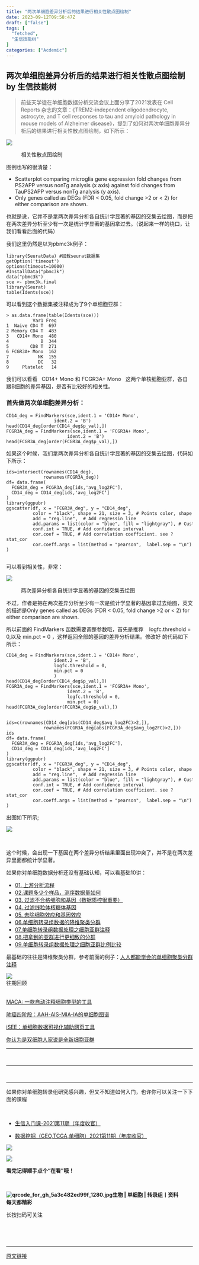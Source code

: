 ```yaml
---
title: "两次单细胞差异分析后的结果进行相关性散点图绘制"
date: 2023-09-12T09:58:47Z
draft: ["false"]
tags: [
  "fetched",
  "生信技能树"
]
categories: ["Acdemic"]
---
```

两次单细胞差异分析后的结果进行相关性散点图绘制 by 生信技能树
------
<div><section data-tool="mdnice编辑器" data-website="https://www.mdnice.com"><blockquote data-tool="mdnice编辑器"><p>前些天学徒在单细胞数据分析交流会议上面分享了2021发表在 Cell Reports 杂志的文章：《TREM2-independent oligodendrocyte, astrocyte, and T cell responses to tau and amyloid pathology in mouse models of Alzheimer disease》，提到了如何对两次单细胞差异分析后的结果进行相关性散点图绘制，如下所示：</p></blockquote><p><img data-galleryid="" data-ratio="1.0059171597633136" data-s="300,640" data-src="https://mmbiz.qpic.cn/mmbiz_png/siaia0BDGJdjTQv17VwBOeia82hy7GuXcNg3t9Ktka9fA5cERMu6pbP47pRfnHLupMaTAaj7KWIz2P4r2ohibWHiabQ/640?wx_fmt=png" data-type="png" data-w="676" src="https://mmbiz.qpic.cn/mmbiz_png/siaia0BDGJdjTQv17VwBOeia82hy7GuXcNg3t9Ktka9fA5cERMu6pbP47pRfnHLupMaTAaj7KWIz2P4r2ohibWHiabQ/640?wx_fmt=png"></p><figure data-tool="mdnice编辑器"><figcaption>相关性散点图绘制</figcaption></figure><p data-tool="mdnice编辑器">图例也写的很清楚：</p><ul data-tool="mdnice编辑器"><li><section>Scatterplot comparing microglia gene expression fold changes from PS2APP versus nonTg analysis (x axis) against fold changes from TauPS2APP versus nonTg analysis (y axis).</section></li><li><section>Only genes called as DEGs (FDR &lt; 0.05, fold change &gt;2 or &lt; 2) for either comparison are shown.</section></li></ul><p data-tool="mdnice编辑器">也就是说，它并不是拿两次差异分析各自统计学显著的基因的交集去绘图，而是把在两次差异分析至少有一次是统计学显著的基因拿过去。（说起来一样的绕口，让我们看看后面的代码）</p><p data-tool="mdnice编辑器">我们这里仍然是以为pbmc3k例子：</p><pre data-tool="mdnice编辑器"><span></span><code><span>library</span>(SeuratData) <span>#加载seurat数据集  </span><br>getOption(<span>'timeout'</span>)<br>options(timeout=<span>10000</span>)<br><span>#InstallData("pbmc3k")  </span><br>data(<span>"pbmc3k"</span>)  <br>sce &lt;- pbmc3k.final  <br><span>library</span>(Seurat)<br>table(Idents(sce))<br></code></pre><p data-tool="mdnice编辑器">可以看到这个数据集被注释成为了9个单细胞亚群：</p><pre data-tool="mdnice编辑器"><span></span><code>&gt; as.data.frame(table(Idents(sce)))<br>          Var1 Freq<br>1  Naive CD4 T  697<br>2 Memory CD4 T  483<br>3   CD14+ Mono  480<br>4            B  344<br>5        CD8 T  271<br>6 FCGR3A+ Mono  162<br>7           NK  155<br>8           DC   32<br>9     Platelet   14<br></code></pre><p data-tool="mdnice编辑器">我们可以看看   CD14+ Mono 和 FCGR3A+ Mono   这两个单核细胞亚群，各自跟B细胞的差异基因，是否有比较好的相关性。</p><h3 data-tool="mdnice编辑器"><span></span>首先做两次单细胞差异分析：<span></span></h3><pre data-tool="mdnice编辑器"><span></span><code>CD14_deg = FindMarkers(sce,ident.1 = <span>'CD14+ Mono'</span>,<br>                  ident.2 = <span>'B'</span>)<br>head(CD14_deg[order(CD14_deg$p_val),])<br>FCGR3A_deg = FindMarkers(sce,ident.1 = <span>'FCGR3A+ Mono'</span>,<br>                       ident.2 = <span>'B'</span>)<br>head(FCGR3A_deg[order(FCGR3A_deg$p_val),])<br></code></pre><p data-tool="mdnice编辑器">如果这个时候，我们拿两次差异分析各自统计学显著的基因的交集去绘图，代码如下所示：</p><pre data-tool="mdnice编辑器"><span></span><code>ids=intersect(rownames(CD14_deg),<br>              rownames(FCGR3A_deg))<br>df= data.frame(<br>  FCGR3A_deg = FCGR3A_deg[ids,<span>'avg_log2FC'</span>],<br>  CD14_deg = CD14_deg[ids,<span>'avg_log2FC'</span>]<br>)<br><span>library</span>(ggpubr)<br>ggscatter(df, x = <span>"FCGR3A_deg"</span>, y = <span>"CD14_deg"</span>,<br>          color = <span>"black"</span>, shape = <span>21</span>, size = <span>3</span>, <span># Points color, shape and size</span><br>          add = <span>"reg.line"</span>,  <span># Add regressin line</span><br>          add.params = list(color = <span>"blue"</span>, fill = <span>"lightgray"</span>), <span># Customize reg. line</span><br>          conf.int = <span>TRUE</span>, <span># Add confidence interval</span><br>          cor.coef = <span>TRUE</span>, <span># Add correlation coefficient. see ?stat_cor</span><br>          cor.coeff.args = list(method = <span>"pearson"</span>,  label.sep = <span>"\n"</span>)<br>)<br><br></code></pre><p data-tool="mdnice编辑器">可以看到相关性，非常：</p><p><img data-galleryid="" data-ratio="0.6464019851116626" data-s="300,640" data-src="https://mmbiz.qpic.cn/mmbiz_png/siaia0BDGJdjTQv17VwBOeia82hy7GuXcNgTUA5ZXMrxlgjLJRb3y2fJGhh628AF0pCpenYfibkzbAQ8AGiaiaC2Pn3A/640?wx_fmt=png" data-type="png" data-w="1612" src="https://mmbiz.qpic.cn/mmbiz_png/siaia0BDGJdjTQv17VwBOeia82hy7GuXcNgTUA5ZXMrxlgjLJRb3y2fJGhh628AF0pCpenYfibkzbAQ8AGiaiaC2Pn3A/640?wx_fmt=png"></p><figure data-tool="mdnice编辑器"><figcaption>两次差异分析各自统计学显著的基因的交集去绘图</figcaption></figure><p data-tool="mdnice编辑器">不过，作者是把在两次差异分析至少有一次是统计学显著的基因拿过去绘图，英文的描述是Only genes called as DEGs (FDR &lt; 0.05, fold change &gt;2 or &lt; 2) for either comparison are shown.</p><p data-tool="mdnice编辑器">所以前面的 FindMarkers 函数需要调整参数哦，首先是推荐    logfc.threshold = 0,以及 min.pct = 0 ，这样返回全部的基因的差异分析结果。修改好 的代码如下所示：</p><pre data-tool="mdnice编辑器"><span></span><code>CD14_deg = FindMarkers(sce,ident.1 = <span>'CD14+ Mono'</span>,<br>                  ident.2 = <span>'B'</span>,<br>                  logfc.threshold = <span>0</span>,<br>                  min.pct = <span>0</span><br>                  )<br>head(CD14_deg[order(CD14_deg$p_val),])<br>FCGR3A_deg = FindMarkers(sce,ident.1 = <span>'FCGR3A+ Mono'</span>,<br>                       ident.2 = <span>'B'</span>,<br>                       logfc.threshold = <span>0</span>,<br>                       min.pct = <span>0</span>)<br>head(FCGR3A_deg[order(FCGR3A_deg$p_val),])<br><br><br>ids=c(rownames(CD14_deg[abs(CD14_deg$avg_log2FC)&gt;<span>2</span>,]),<br>              rownames(FCGR3A_deg[abs(FCGR3A_deg$avg_log2FC)&gt;<span>2</span>,]))<br>ids<br>df= data.frame(<br>  FCGR3A_deg = FCGR3A_deg[ids,<span>'avg_log2FC'</span>],<br>  CD14_deg = CD14_deg[ids,<span>'avg_log2FC'</span>]<br>)<br><span>library</span>(ggpubr)<br>ggscatter(df, x = <span>"FCGR3A_deg"</span>, y = <span>"CD14_deg"</span>,<br>          color = <span>"black"</span>, shape = <span>21</span>, size = <span>3</span>, <span># Points color, shape and size</span><br>          add = <span>"reg.line"</span>,  <span># Add regressin line</span><br>          add.params = list(color = <span>"blue"</span>, fill = <span>"lightgray"</span>), <span># Customize reg. line</span><br>          conf.int = <span>TRUE</span>, <span># Add confidence interval</span><br>          cor.coef = <span>TRUE</span>, <span># Add correlation coefficient. see ?stat_cor</span><br>          cor.coeff.args = list(method = <span>"pearson"</span>,  label.sep = <span>"\n"</span>)<br>)<br></code></pre><p data-tool="mdnice编辑器">出图如下所示;</p><p><img data-galleryid="" data-ratio="0.6469864698646987" data-s="300,640" data-src="https://mmbiz.qpic.cn/mmbiz_png/siaia0BDGJdjTQv17VwBOeia82hy7GuXcNgFP7FibB4bYWwMxKRms95Xq4QicqPV0J9T95oJ5t8H46rY52NXehF048A/640?wx_fmt=png" data-type="png" data-w="1626" src="https://mmbiz.qpic.cn/mmbiz_png/siaia0BDGJdjTQv17VwBOeia82hy7GuXcNgFP7FibB4bYWwMxKRms95Xq4QicqPV0J9T95oJ5t8H46rY52NXehF048A/640?wx_fmt=png"></p><figure data-tool="mdnice编辑器"><figcaption> </figcaption></figure><p data-tool="mdnice编辑器">这个时候，会出现一下基因在两个差异分析结果里面出现冲突了，并不是在两次差异里面都统计学显著。</p></section><section data-tool="mdnice编辑器" data-website="https://www.mdnice.com"><p data-tool="mdnice编辑器">如果你对单细胞数据分析还没有基础认知，可以看基础10讲：</p><ul data-tool="mdnice编辑器"><li><section><a href="https://mp.weixin.qq.com/s?__biz=MzI1Njk4ODE0MQ==&amp;mid=2247486076&amp;idx=1&amp;sn=52bb851d7dc23461233a2cf458736151&amp;scene=21#wechat_redirect" data-linktype="2" wah-hotarea="click">01. 上游分析流程</a></section></li><li><section><a href="https://mp.weixin.qq.com/s?__biz=MzI1Njk4ODE0MQ==&amp;mid=2247486082&amp;idx=1&amp;sn=03cadceffb2c14ba95d97fe5caf38d94&amp;scene=21#wechat_redirect" data-linktype="2" wah-hotarea="click">02.课题多少个样品，测序数据量如何</a></section></li><li><section><a href="https://mp.weixin.qq.com/s?__biz=MzI1Njk4ODE0MQ==&amp;mid=2247486088&amp;idx=1&amp;sn=3a115338ee4937d20caab78627237553&amp;scene=21#wechat_redirect" data-linktype="2" wah-hotarea="click">03. 过滤不合格细胞和基因（数据质控很重要）</a></section></li><li><section><a href="https://mp.weixin.qq.com/s?__biz=MzI1Njk4ODE0MQ==&amp;mid=2247486096&amp;idx=1&amp;sn=1a99c4c5800b7e0287db3e8ef369fab8&amp;scene=21#wechat_redirect" data-linktype="2" wah-hotarea="click">04. 过滤线粒体核糖体基因</a></section></li><li><section><a href="https://mp.weixin.qq.com/s?__biz=MzI1Njk4ODE0MQ==&amp;mid=2247486098&amp;idx=1&amp;sn=bf9a71df848d74fe665ce7d5e283d5ff&amp;scene=21#wechat_redirect" data-linktype="2" wah-hotarea="click">05. 去除细胞效应和基因效应</a></section></li><li><section><a href="https://mp.weixin.qq.com/s?__biz=MzI1Njk4ODE0MQ==&amp;mid=2247486260&amp;idx=1&amp;sn=c6abf658de73594d1d77d8e1ffa7d153&amp;scene=21#wechat_redirect" data-linktype="2" wah-hotarea="click">06.单细胞转录组数据的降维聚类分群</a></section></li><li><section><a href="https://mp.weixin.qq.com/s?__biz=MzI1Njk4ODE0MQ==&amp;mid=2247486271&amp;idx=1&amp;sn=638b434b6deee63206af1c0eeda175ab&amp;scene=21#wechat_redirect" data-linktype="2" wah-hotarea="click">07.单细胞转录组数据处理之细胞亚群注释</a></section></li><li><section><a href="https://mp.weixin.qq.com/s?__biz=MzI1Njk4ODE0MQ==&amp;mid=2247486278&amp;idx=1&amp;sn=91250ef733833ff00371818b215dc124&amp;scene=21#wechat_redirect" data-linktype="2" wah-hotarea="click">08.把拿到的亚群进行更细致的分群</a></section></li><li><section><a href="https://mp.weixin.qq.com/s?__biz=MzI1Njk4ODE0MQ==&amp;mid=2247486287&amp;idx=1&amp;sn=49627c638ff9c04418282c53518aa7c7&amp;scene=21#wechat_redirect" data-linktype="2" wah-hotarea="click">09.单细胞转录组数据处理之细胞亚群比例比较</a></section></li></ul></section><section data-tool="mdnice编辑器" data-website="https://www.mdnice.com"><p data-tool="mdnice编辑器">最基础的往往是降维聚类分群，参考前面的例子：<a href="https://mp.weixin.qq.com/s?__biz=MzAxMDkxODM1Ng==&amp;mid=2247497956&amp;idx=1&amp;sn=5d4deb7cf7b7848b3e2273cbd663bb6a&amp;scene=21#wechat_redirect" data-linktype="2" wah-hotarea="click">人人都能学会的单细胞聚类分群注释</a></p></section><section data-style-type="5" data-tools="新媒体排版" data-id="2440476"><section><section><section><section><img data-ratio="0.9495798319327731" data-type="gif" data-w="119" data-width="100%" data-src="https://mmbiz.qpic.cn/mmbiz_gif/09gp6SvPE04j3m2v7Hr889icHUyibTOHs8YuUibicl7ibRD0ZwG5pDTjBluRreZvuib1o3BibvLkicYhnA4YW7dQsjn0cA/640?wx_fmt=gif" src="https://mmbiz.qpic.cn/mmbiz_gif/09gp6SvPE04j3m2v7Hr889icHUyibTOHs8YuUibicl7ibRD0ZwG5pDTjBluRreZvuib1o3BibvLkicYhnA4YW7dQsjn0cA/640?wx_fmt=gif"></section><section data-brushtype="text">往期回顾</section><section><br></section></section></section></section><section><section data-autoskip="1"><p><a target="_blank" href="http://mp.weixin.qq.com/s?__biz=MzI1Njk4ODE0MQ==&amp;mid=2247500736&amp;idx=1&amp;sn=8bb9379c755cef7ff0db0e832c583a26&amp;chksm=ea1cc542dd6b4c540f89eb4cdb91b423599d058a4bb14f448a97bf8a3f85dd2583c835fe4ece&amp;scene=21#wechat_redirect" textvalue="MACA: 一款自动注释细胞类型的工具" linktype="text" imgurl="" imgdata="null" data-itemshowtype="0" tab="innerlink" data-linktype="2" wah-hotarea="click" hasload="1">MACA: 一款自动注释细胞类型的工具</a><br></p><p><a target="_blank" href="http://mp.weixin.qq.com/s?__biz=MzI1Njk4ODE0MQ==&amp;mid=2247500719&amp;idx=1&amp;sn=f5f191e2f0dad1e9398fbb0f1ce7c4b8&amp;chksm=ea1cc52ddd6b4c3b2199f746ce0316d568831dea12ecfb23ce1fd0116040818f10847e2362ca&amp;scene=21#wechat_redirect" textvalue="肺癌四阶段：AAH-AIS-MIA-IA的单细胞图谱" linktype="text" imgurl="" imgdata="null" data-itemshowtype="0" tab="innerlink" data-linktype="2" wah-hotarea="click" hasload="1">肺癌四阶段：AAH-AIS-MIA-IA的单细胞图谱</a><br></p><p><a target="_blank" href="http://mp.weixin.qq.com/s?__biz=MzI1Njk4ODE0MQ==&amp;mid=2247500691&amp;idx=1&amp;sn=982f64aa971ad25fc8234929baa8f52d&amp;chksm=ea1cc511dd6b4c077cfef98c29efa6bf67f5519d2a58daeece5cff57d1ff08f9e8b99b711927&amp;scene=21#wechat_redirect" textvalue="iSEE：单细胞数据可视化辅助网页工具" linktype="text" imgurl="" imgdata="null" data-itemshowtype="0" tab="innerlink" data-linktype="2" wah-hotarea="click" hasload="1">iSEE：单细胞数据可视化辅助网页工具</a><br></p><p><a target="_blank" href="http://mp.weixin.qq.com/s?__biz=MzI1Njk4ODE0MQ==&amp;mid=2247500608&amp;idx=1&amp;sn=1b5e3c0404e186efba412cd531ed6acf&amp;chksm=ea1cc5c2dd6b4cd49b89b2adb3b990f13ef2790aaaf4e47b765a5e2cfab7cf03cce6704bc9d5&amp;scene=21#wechat_redirect" textvalue="你认为是双细胞人家说是全新细胞亚群" linktype="text" imgurl="" imgdata="null" data-itemshowtype="0" tab="innerlink" data-linktype="2" wah-hotarea="click" hasload="1">你认为是双细胞人家说是全新细胞亚群</a><br></p></section></section><hr><p><br></p></section><section data-style-type="5" data-tools="新媒体排版" data-id="2440475"><hr><p><br></p><hr><section><p>如果你对单细胞转录组研究感兴趣，但又不知道如何入门，也许你可以关注一下下面的课程<span></span></p><p><br></p><ul><li><p><a target="_blank" href="http://mp.weixin.qq.com/s?__biz=MzI1Njk4ODE0MQ==&amp;mid=2247500595&amp;idx=1&amp;sn=0d453625cec576b0cdafd2ec43e61ed3&amp;chksm=ea1cc5b1dd6b4ca78f1a24173059e43c4c3b46396463a61d52ca613e74d2fe8f74e60d69194a&amp;scene=21#wechat_redirect" textvalue="生信入门课-2021第11期（年度收官）" linktype="text" imgurl="" imgdata="null" data-itemshowtype="11" tab="innerlink" data-linktype="2" wah-hotarea="click" hasload="1">生信入门课-2021第11期（年度收官）</a></p></li><li><p><a target="_blank" href="http://mp.weixin.qq.com/s?__biz=MzI1Njk4ODE0MQ==&amp;mid=2247500595&amp;idx=2&amp;sn=835469b6b33f3b9c2914849433320c2d&amp;chksm=ea1cc5b1dd6b4ca7fd14ca9d979f43b0ac8007ee107054d2038c51454fe5fe853129ccdc0f3c&amp;scene=21#wechat_redirect" textvalue="数据挖掘（GEO,TCGA,单细胞）2021第11期（年度收官）" linktype="text" imgurl="" imgdata="null" data-itemshowtype="11" tab="innerlink" data-linktype="2" wah-hotarea="click" hasload="1">数据挖掘（GEO,TCGA,单细胞）2021第11期（年度收官）</a><br></p></li></ul><p><img data-ratio="1" data-src="https://mmbiz.qpic.cn/mmbiz_gif/4TKeL1ZejtlKxOib5kmKX6ic6eX0w0WK5jvhtz9yBRsO3OI4yr6S5iaLNM7AbAeuPDHXMvDdur2DRz9wyiax4lEviag/640?wx_fmt=gif" data-type="gif" data-w="240" src="https://mmbiz.qpic.cn/mmbiz_gif/4TKeL1ZejtlKxOib5kmKX6ic6eX0w0WK5jvhtz9yBRsO3OI4yr6S5iaLNM7AbAeuPDHXMvDdur2DRz9wyiax4lEviag/640?wx_fmt=gif"><br></p><p><img data-ratio="0.05278592375366569" data-src="https://mmbiz.qpic.cn/mmbiz/4TKeL1Zejtlq03ZOSZiaTlic1MxgdKiaxTbOZ7ZSe0Xx1Ca8xF3L6Nyj1FYUajtYrSmRIHyZVSsAve0EAvEicZONpg/640?wx_fmt=jpeg" data-type="jpeg" data-w="341" src="https://mmbiz.qpic.cn/mmbiz/4TKeL1Zejtlq03ZOSZiaTlic1MxgdKiaxTbOZ7ZSe0Xx1Ca8xF3L6Nyj1FYUajtYrSmRIHyZVSsAve0EAvEicZONpg/640?wx_fmt=jpeg"></p><p><strong><span>看完记得顺手点个</span></strong><span><strong><span>“在看”</span></strong></span><strong><span>哦！</span></strong></p></section><section><section data-id="93668"><section><section data-width="95%"><section><section><section data-width="38%"><section><section data-tools="135编辑器" data-id="93668"><section><section data-width="95%"><section><section><section data-width="61.8%"><section><section><section><p><br></p><span><strong data-burshtype="text"><img data-copyright="0" data-cropselx1="0" data-cropselx2="109" data-cropsely1="0" data-cropsely2="109" data-ratio="1" data-type="jpeg" data-w="430" title="qrcode_for_gh_5a3c482ed99f_1280.jpg" data-src="https://mmbiz.qpic.cn/mmbiz/siaia0BDGJdjRMGrkqo64BGKecYk4akuHpGHVQs7FeOpY7eWbIPGC1tRw5Tw0oEPmx053mR9FTVerWvhuZchIpZw/640?wx_fmt=jpeg" src="https://mmbiz.qpic.cn/mmbiz/siaia0BDGJdjRMGrkqo64BGKecYk4akuHpGHVQs7FeOpY7eWbIPGC1tRw5Tw0oEPmx053mR9FTVerWvhuZchIpZw/640?wx_fmt=jpeg"><strong data-burshtype="text">生物</strong><strong data-burshtype="text"> | 单细胞 | 转录组丨资料</strong></strong></span></section><section><span><strong data-burshtype="text">每天都精彩</strong></span></section></section></section><section><section><section><section><section><section><p><span>长按扫码可关注</span></p></section></section></section></section></section></section></section></section></section></section></section></section></section></section></section></section></section></section></section></section></section><p><br></p><p><br></p></div>  
<hr>
<a href="https://mp.weixin.qq.com/s/76hSRtF7m3V9AXonrCNc8w",target="_blank" rel="noopener noreferrer">原文链接</a>
